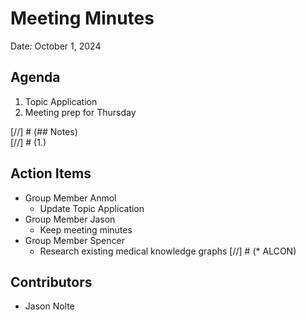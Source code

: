 
# Meeting Minutes
Date: October 1, 2024

## Agenda
1. Topic Application
2. Meeting prep for Thursday

[//] # (## Notes)  
[//] # (1.) 

## Action Items
* Group Member Anmol
  * Update Topic Application
* Group Member Jason
  * Keep meeting minutes
* Group Member Spencer
  * Research existing medical knowledge graphs
[//] # (* ALCON)

## Contributors
* Jason Nolte
